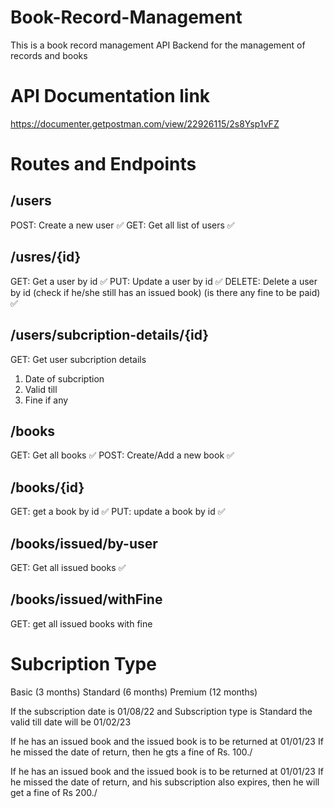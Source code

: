 # Book-Record-Management

This is a book record management API Backend for the management of records and books

# API Documentation link

https://documenter.getpostman.com/view/22926115/2s8Ysp1vFZ

# Routes and Endpoints

## /users
POST: Create a new user ✅
GET: Get all list of users ✅

## /usres/{id}
GET: Get a user by id ✅
PUT: Update a user by id ✅
DELETE: Delete a user by id (check if he/she still has an issued book) (is there any fine to be paid) ✅

## /users/subcription-details/{id}
GET: Get user subcription details
1. Date of subcription
2. Valid till
3. Fine if any 

## /books
GET: Get all books ✅
POST: Create/Add a new book ✅

## /books/{id}
GET: get a book by id ✅
PUT: update a book by id ✅

## /books/issued/by-user
GET: Get all issued books ✅

## /books/issued/withFine
GET: get all issued books with fine

# Subcription Type
Basic (3 months)
Standard (6 months)
Premium (12 months)


If the subscription date is 01/08/22
and Subscription type is Standard 
the valid till date will be 01/02/23


If he has an issued book and the issued book is to be returned at 01/01/23
If he missed the date of return, then he gts a fine of Rs. 100./


If he has an issued book and the issued book is to be returned at 01/01/23
If he missed the date of return, and his subscription also expires, then he will get a fine of Rs 200./